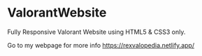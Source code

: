 # ValorantWebsite
Fully Responsive Valorant Website using HTML5 &amp; CSS3 only.

Go to my webpage for more info https://rexvalopedia.netlify.app/
